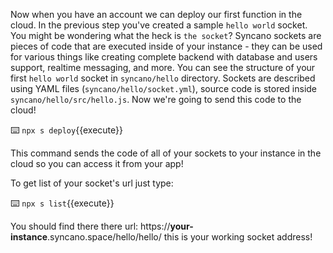 Now when you have an account we can deploy our first function in the cloud. In the previous step you've created a sample `hello world` socket. You might be wondering what the heck is `the socket`? Syncano sockets are pieces of code that are executed inside of your instance - they can be used for various things like creating complete backend with database and users support, realtime messaging, and more. You can see the structure of your first `hello world` socket in `syncano/hello` directory. Sockets are described using YAML files (`syncano/hello/socket.yml`), source code is stored inside `syncano/hello/src/hello.js`. Now we're going to send this code to the cloud!

⌨️ `npx s deploy`{{execute}}

This command sends the code of all of your sockets to your instance in the cloud so you can access it from your app!

To get list of your socket's url just type:

⌨️ `npx s list`{{execute}}

You should find there there url: https://**your-instance**.syncano.space/hello/hello/ this is your working socket address!


